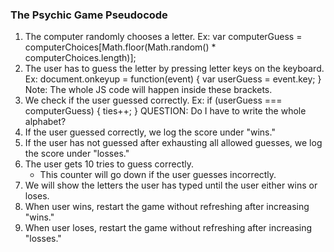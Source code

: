 ### The Psychic Game Pseudocode

1. The computer randomly chooses a letter.
    Ex:  var computerGuess = computerChoices[Math.floor(Math.random() * computerChoices.length)];
2. The user has to guess the letter by pressing letter keys on the keyboard.
    Ex: document.onkeyup = function(event) {
      var userGuess = event.key;
    } Note: The whole JS code will happen inside these brackets.
3. We check if the user guessed correctly.
    Ex: if (userGuess === computerGuess) {
          ties++;
        } QUESTION: Do I have to write the whole alphabet?
4. If the user guessed correctly, we log the score under "wins."
5. If the user has not guessed after exhausting all allowed guesses, we log the score under "losses."
6. The user gets 10 tries to guess correctly.
    * This counter will go down if the user guesses incorrectly.
7. We will show the letters the user has typed until the user either wins or loses.
8. When user wins, restart the game without refreshing after increasing "wins."
9. When user loses, restart the game without refreshing after increasing "losses."